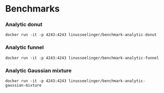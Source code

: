# Benchmarks

### Analytic donut
```
docker run -it -p 4243:4243 linusseelinger/benchmark-analytic-donut
```

### Analytic funnel
```
docker run -it -p 4243:4243 linusseelinger/benchmark-analytic-funnel
```

### Analytic Gaussian mixture
```
docker run -it -p 4243:4243 linusseelinger/benchmark-analytic-gaussian-mixture
```
